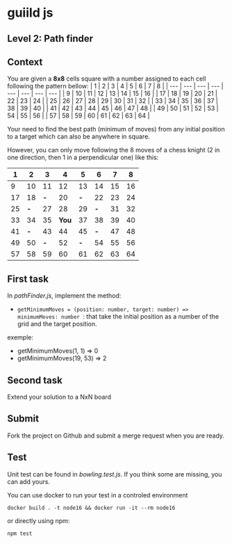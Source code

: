 # guiild js
## Level 2: Path finder
## Context
You are given a **8x8** cells square with a number assigned to each cell following the pattern bellow:
| 1 | 2 | 3 | 4 | 5 | 6 | 7 | 8 |
| --- | --- | --- | --- | --- | --- | --- | --- |
| 9 | 10 | 11 | 12 | 13 | 14 | 15 | 16 |
| 17 | 18 | 19 | 20 | 21 | 22 | 23 | 24 |
| 25 | 26 | 27 | 28 | 29 | 30 | 31 | 32 |
| 33 | 34 | 35 | 36 | 37 | 38 | 39 | 40 |
| 41 | 42 | 43 | 44 | 45 | 46 | 47 | 48 |
| 49 | 50 | 51 | 52 | 53 | 54 | 55 | 56 |
| 57 | 58 | 59 | 60 | 61 | 62 | 63 | 64 |

Your need to find the best path (minimum of moves) from any initial position to a target which can also be anywhere in square.

However, you can only move following the 8 moves of a chess knight (2 in one direction, then 1 in a perpendicular one) like this:

| 1 | 2 | 3 | 4 | 5 | 6 | 7 | 8 |
| --- | --- | --- | --- | --- | --- | --- | --- |
| 9 | 10 | 11 | 12 | 13 | 14 | 15 | 16 |
| 17 | 18 | **-** | 20 | **-** | 22 | 23 | 24 |
| 25 | **-** | 27 | 28 | 29 | **-** | 31 | 32 |
| 33 | 34 | 35 | **You** | 37 | 38 | 39 | 40 |
| 41 | **-** | 43 | 44 | 45 | **-** | 47 | 48 |
| 49 | 50 | **-** | 52 | **-** | 54 | 55 | 56 |
| 57 | 58 | 59 | 60 | 61 | 62 | 63 | 64 |

## First task
In *pathFinder.js*, implement the method:
- `getMinimumMoves = (position: number, target: number) => minimumMoves: number `: that take the initial position as a number of the grid and the target position.

exemple:
- getMinimumMoves(1, 1) => 0
- getMinimumMoves(19, 53) => 2

## Second task
Extend your solution to a NxN board 

## Submit
Fork the project on Github and submit a merge request when you are ready.

## Test
Unit test can be found in *bowling.test.js*. If you think some are missing, you can add yours.

You can use docker to run your test in a controled environment

`docker build . -t node16 && docker run -it --rm node16`

or directly using npm:

`npm test`